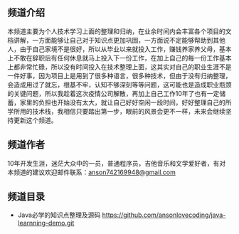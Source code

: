 ## 频道介绍

本频道主要为个人技术学习上面的整理和归纳，在业余时间内会丰富各个项目的文档讲解，一方面能够让自己对于知识点更加巩固，一方面说不定能够帮助到其他人，由于自己家境不是很好，所以从毕业以来就投入工作，赚钱养家养父母，基本上不敢在辞职后有任何休息就马上投入下一份工作，在加上自己的每一份工作基本上都非常忙碌，所以没有时间投入在技术整理上面，这其实对自己的职业生涯不是一件好事，因为项目上是用到了很多种语言，很多种技术，但由于没有归纳整理，会造成用过了就忘，根基不牢，认知不够深刻等等问题，这可能也是造成职业瓶颈的关键问题，所以我趁着这次疫情公司解散，再加上自己工作10年了也有一定储蓄，家里的负担也开始没有太大，就让自己好好空闲一段时间，好好整理自己的所学所用的技术栈，我相信只要踏出第一步，眼前的风景会更不一样，未来会继续坚持更新这个频道。



## 频道作者

10年开发生涯，迷茫大众中的一员，普通程序员，吉他音乐和文学爱好者，有对本频道的建议欢迎邮件联系：anson742169948@gmail.com



## 频道目录

* Java必学的知识点整理及源码 <https://github.com/ansonlovecoding/java-learnning-demo.git>
